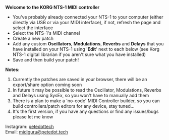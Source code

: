 **Welcome to the KORG NTS-1 MIDI controller**

- You've probably already connected your NTS-1 to your computer (either directly via USB or via your MIDI interface), if not, refresh the page and select the interface
- Select the NTS-1's MIDI channel
- Create a new patch
- Add any custom **Oscillators**, **Modulations**, **Reverbs** and **Delays** that you have installed on your NTS-1 using '**Edit**' next to each below (see Korg NTS-1 digital librarian if you aren't sure what you have installed)
- Save and then build your patch!

**Notes:**

1. Currently the patches are saved in your browser, there will be an export/share option coming soon
1. In future it may be possible to read the Oscillator, Modulations, Reverbs and Delays using SysEx, so you won't have to manually add them
1. There is a plan to make a 'no-code' MIDI Controller builder, so you can build controllers/patch editors for any device, stay tuned...
1. It's the first version, if you have any questions or find any issues/bugs please let me know

Instagram: [petedottech](https://instagram.com/petedottech)\
Email: [midiguru@petedot.tech](mailto:midiguru@petedot.tech)
